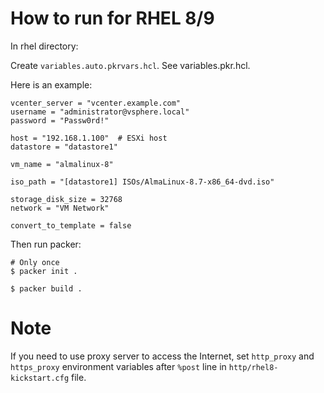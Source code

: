 # How to run for RHEL 8/9
                                 
In rhel directory:

Create `variables.auto.pkrvars.hcl`. See variables.pkr.hcl.

Here is an example:

```
vcenter_server = "vcenter.example.com"
username = "administrator@vsphere.local"
password = "Passw0rd!"

host = "192.168.1.100"  # ESXi host
datastore = "datastore1"

vm_name = "almalinux-8"

iso_path = "[datastore1] ISOs/AlmaLinux-8.7-x86_64-dvd.iso"

storage_disk_size = 32768
network = "VM Network"

convert_to_template = false
```

Then run packer:

    # Only once
    $ packer init .
    
    $ packer build .

# Note

If you need to use proxy server to access the Internet,
set `http_proxy` and `https_proxy` environment variables after `%post` line in `http/rhel8-kickstart.cfg` file.
